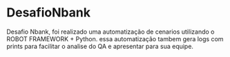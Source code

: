 # DesafioNbank
Desafio Nbank, foi realizado uma automatização de cenarios utilizando o ROBOT FRAMEWORK  + Python.
essa automatização tambem gera logs com prints para facilitar o analise do QA e apresentar para sua equipe.
